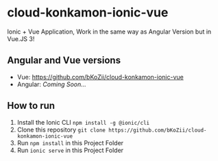 # cloud-konkamon-ionic-vue

Ionic + Vue Application, Work in the same way as Angular Version but in Vue.JS 3!

## Angular and Vue versions

- Vue: https://github.com/bKoZii/cloud-konkamon-ionic-vue
- Angular: _Coming Soon..._

## How to run

1. Install the Ionic CLI `npm install -g @ionic/cli`
2. Clone this repository `git clone https://github.com/bKoZii/cloud-konkamon-ionic-vue`
3. Run `npm install` in this Project Folder
4. Run `ionic serve` in this Project Folder

